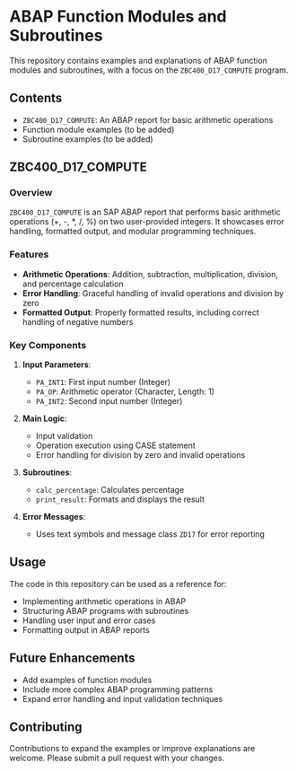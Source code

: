 # ABAP Function Modules and Subroutines

This repository contains examples and explanations of ABAP function modules and subroutines, with a focus on the `ZBC400_D17_COMPUTE` program.

## Contents

- `ZBC400_D17_COMPUTE`: An ABAP report for basic arithmetic operations
- Function module examples (to be added)
- Subroutine examples (to be added)

## ZBC400_D17_COMPUTE

### Overview

`ZBC400_D17_COMPUTE` is an SAP ABAP report that performs basic arithmetic operations (+, -, *, /, %) on two user-provided integers. It showcases error handling, formatted output, and modular programming techniques.

### Features

- **Arithmetic Operations**: Addition, subtraction, multiplication, division, and percentage calculation
- **Error Handling**: Graceful handling of invalid operations and division by zero
- **Formatted Output**: Properly formatted results, including correct handling of negative numbers

### Key Components

1. **Input Parameters**:
   - `PA_INT1`: First input number (Integer)
   - `PA_OP`: Arithmetic operator (Character, Length: 1)
   - `PA_INT2`: Second input number (Integer)

2. **Main Logic**:
   - Input validation
   - Operation execution using CASE statement
   - Error handling for division by zero and invalid operations

3. **Subroutines**:
   - `calc_percentage`: Calculates percentage
   - `print_result`: Formats and displays the result

4. **Error Messages**:
   - Uses text symbols and message class `ZD17` for error reporting

## Usage

The code in this repository can be used as a reference for:

- Implementing arithmetic operations in ABAP
- Structuring ABAP programs with subroutines
- Handling user input and error cases
- Formatting output in ABAP reports

## Future Enhancements

- Add examples of function modules
- Include more complex ABAP programming patterns
- Expand error handling and input validation techniques

## Contributing

Contributions to expand the examples or improve explanations are welcome. Please submit a pull request with your changes.
